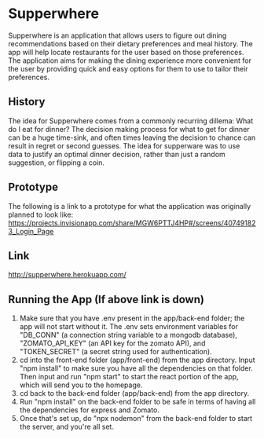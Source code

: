 # Supperwhere

Supperwhere is an application that allows users to figure out dining recommendations based on their dietary preferences and meal history. The app will help locate restaurants for the user based on those preferences. The application aims for making the dining experience more convenient for the user by providing quick and easy options for them to use to tailor their preferences. 

## History

The idea for Supperwhere comes from a commonly recurring dillema: What do I eat for dinner? The decision making process for what to get for dinner can be a huge time-sink, and often times leaving the decision to chance can result in regret or second guesses. The idea for supperware was to use data to justify an optimal dinner decision, rather than just a random suggestion, or flipping a coin.

## Prototype

The following is a link to a prototype for what the application was originally planned to look like:
https://projects.invisionapp.com/share/MGW6PTTJ4HP#/screens/407491823_Login_Page

## Link

http://supperwhere.herokuapp.com/

## Running the App (If above link is down)

1. Make sure that you have .env present in the app/back-end folder; the app will not start without it. The .env sets environment variables for "DB_CONN" (a connection string variable to a mongodb database), "ZOMATO_API_KEY" (an API key for the zomato API), and "TOKEN_SECRET" (a secret string used for authentication).
2. cd into the front-end folder (app/front-end) from the app directory. Input "npm install" to make sure you have all the dependencies on that folder. Then input and run "npm start" to start the react portion of the app, which will send you to the homepage.
3. cd back to the back-end folder (app/back-end) from the app directory.
5. Run "npm install" on the back-end folder to be safe in terms of having all the dependencies for express and Zomato.
6. Once that's set up, do "npx nodemon" from the back-end folder to start the server, and you're all set.
